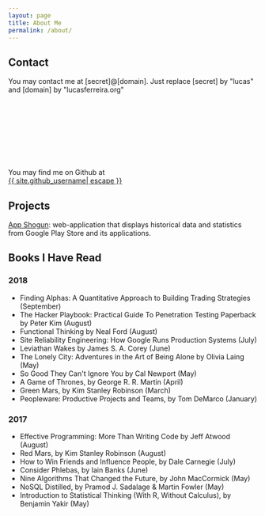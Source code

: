 ```yaml
---
layout: page
title: About Me
permalink: /about/
---
```


## Contact

You may contact me at [secret]@[domain]. Just replace [secret] by "lucas" and [domain] by "lucasferreira.org"

You may find me on Github at <a href="https://github.com/{{ site.github_username| cgi_escape | escape }}"><svg class="svg-icon"><use xlink:href="{{ '/assets/minima-social-icons.svg#github' | relative_url }}"></use></svg> <span class="username">{{ site.github_username| escape }}</span></a>


## Projects

[App Shogun](https://appshogun.com): web-application that displays historical data and statistics from Google Play Store and its applications.

## Books I Have Read

### 2018
- Finding Alphas: A Quantitative Approach to Building Trading Strategies (September)
- The Hacker Playbook: Practical Guide To Penetration Testing Paperback by Peter Kim (August)
- Functional Thinking by Neal Ford (August)
- Site Reliability Engineering: How Google Runs Production Systems (July)
- Leviathan Wakes by James S. A. Corey (June)
- The Lonely City: Adventures in the Art of Being Alone by Olivia Laing (May)
- So Good They Can't Ignore You by Cal Newport (May)
- A Game of Thrones, by George R. R. Martin (April)
- Green Mars, by Kim Stanley Robinson (March)
- Peopleware: Productive Projects and Teams, by Tom DeMarco (January)

### 2017
- Effective Programming: More Than Writing Code by Jeff Atwood (August)
- Red Mars, by Kim Stanley Robinson (August)
- How to Win Friends and Influence People, by Dale Carnegie (July)
- Consider Phlebas, by Iain Banks (June)
- Nine Algorithms That Changed the Future, by John MacCormick (May)
- NoSQL Distilled, by Pramod J. Sadalage & Martin Fowler (May)
- Introduction to Statistical Thinking (With R, Without Calculus),
by Benjamin Yakir (May)
